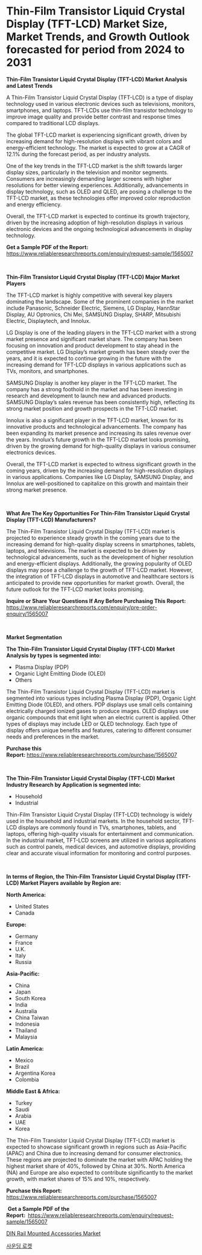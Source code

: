 <p><h1>Thin-Film Transistor Liquid Crystal Display (TFT-LCD) Market Size, Market Trends, and Growth Outlook forecasted for period from 2024 to 2031</h1></p><p><strong>Thin-Film Transistor Liquid Crystal Display (TFT-LCD) Market Analysis and Latest Trends</strong></p>
<p><p>A Thin-Film Transistor Liquid Crystal Display (TFT-LCD) is a type of display technology used in various electronic devices such as televisions, monitors, smartphones, and laptops. TFT-LCDs use thin-film transistor technology to improve image quality and provide better contrast and response times compared to traditional LCD displays.</p><p>The global TFT-LCD market is experiencing significant growth, driven by increasing demand for high-resolution displays with vibrant colors and energy-efficient technology. The market is expected to grow at a CAGR of 12.1% during the forecast period, as per industry analysts. </p><p>One of the key trends in the TFT-LCD market is the shift towards larger display sizes, particularly in the television and monitor segments. Consumers are increasingly demanding larger screens with higher resolutions for better viewing experiences. Additionally, advancements in display technology, such as OLED and QLED, are posing a challenge to the TFT-LCD market, as these technologies offer improved color reproduction and energy efficiency.</p><p>Overall, the TFT-LCD market is expected to continue its growth trajectory, driven by the increasing adoption of high-resolution displays in various electronic devices and the ongoing technological advancements in display technology.</p></p>
<p><strong>Get a Sample PDF of the Report:&nbsp;</strong> <a href="https://www.reliableresearchreports.com/enquiry/request-sample/1565007">https://www.reliableresearchreports.com/enquiry/request-sample/1565007</a></p>
<p>&nbsp;</p>
<p><strong>Thin-Film Transistor Liquid Crystal Display (TFT-LCD) Major Market Players</strong></p>
<p><p>The TFT-LCD market is highly competitive with several key players dominating the landscape. Some of the prominent companies in the market include Panasonic, Schneider Electric, Siemens, LG Display, HannStar Display, AU Optronics, Chi Mei, SAMSUNG Display, SHARP, Mitsubishi Electric, Displaytech, and Innolux.</p><p>LG Display is one of the leading players in the TFT-LCD market with a strong market presence and significant market share. The company has been focusing on innovation and product development to stay ahead in the competitive market. LG Display’s market growth has been steady over the years, and it is expected to continue growing in the future with the increasing demand for TFT-LCD displays in various applications such as TVs, monitors, and smartphones.</p><p>SAMSUNG Display is another key player in the TFT-LCD market. The company has a strong foothold in the market and has been investing in research and development to launch new and advanced products. SAMSUNG Display’s sales revenue has been consistently high, reflecting its strong market position and growth prospects in the TFT-LCD market.</p><p>Innolux is also a significant player in the TFT-LCD market, known for its innovative products and technological advancements. The company has been expanding its market presence and increasing its sales revenue over the years. Innolux’s future growth in the TFT-LCD market looks promising, driven by the growing demand for high-quality displays in various consumer electronics devices.</p><p>Overall, the TFT-LCD market is expected to witness significant growth in the coming years, driven by the increasing demand for high-resolution displays in various applications. Companies like LG Display, SAMSUNG Display, and Innolux are well-positioned to capitalize on this growth and maintain their strong market presence.</p></p>
<p>&nbsp;</p>
<p><strong>What Are The Key Opportunities For Thin-Film Transistor Liquid Crystal Display (TFT-LCD) Manufacturers?</strong></p>
<p><p>The Thin-Film Transistor Liquid Crystal Display (TFT-LCD) market is projected to experience steady growth in the coming years due to the increasing demand for high-quality display screens in smartphones, tablets, laptops, and televisions. The market is expected to be driven by technological advancements, such as the development of higher resolution and energy-efficient displays. Additionally, the growing popularity of OLED displays may pose a challenge to the growth of TFT-LCD market. However, the integration of TFT-LCD displays in automotive and healthcare sectors is anticipated to provide new opportunities for market growth. Overall, the future outlook for the TFT-LCD market looks promising.</p></p>
<p><strong>Inquire or Share Your Questions If Any Before Purchasing This Report:</strong> <a href="https://www.reliableresearchreports.com/enquiry/pre-order-enquiry/1565007">https://www.reliableresearchreports.com/enquiry/pre-order-enquiry/1565007</a></p>
<p>&nbsp;</p>
<p><strong>Market Segmentation</strong></p>
<p><strong>The Thin-Film Transistor Liquid Crystal Display (TFT-LCD) Market Analysis by types is segmented into:</strong></p>
<p><ul><li>Plasma Display (PDP)</li><li>Organic Light Emitting Diode (OLED)</li><li>Others</li></ul></p>
<p><p>The Thin-Film Transistor Liquid Crystal Display (TFT-LCD) market is segmented into various types including Plasma Display (PDP), Organic Light Emitting Diode (OLED), and others. PDP displays use small cells containing electrically charged ionized gases to produce images. OLED displays use organic compounds that emit light when an electric current is applied. Other types of displays may include LED or QLED technology. Each type of display offers unique benefits and features, catering to different consumer needs and preferences in the market.</p></p>
<p><strong>Purchase this Report:&nbsp;</strong><a href="https://www.reliableresearchreports.com/purchase/1565007">https://www.reliableresearchreports.com/purchase/1565007</a></p>
<p>&nbsp;</p>
<p><strong>The Thin-Film Transistor Liquid Crystal Display (TFT-LCD) Market Industry Research by Application is segmented into:</strong></p>
<p><ul><li>Household</li><li>Industrial</li></ul></p>
<p><p>Thin-Film Transistor Liquid Crystal Display (TFT-LCD) technology is widely used in the household and industrial markets. In the household sector, TFT-LCD displays are commonly found in TVs, smartphones, tablets, and laptops, offering high-quality visuals for entertainment and communication. In the industrial market, TFT-LCD screens are utilized in various applications such as control panels, medical devices, and automotive displays, providing clear and accurate visual information for monitoring and control purposes.</p></p>
<p>&nbsp;</p>
<p><strong>In terms of Region, the Thin-Film Transistor Liquid Crystal Display (TFT-LCD) Market Players available by Region are:</strong></p>
<p>
    <p> <strong> North America: </strong>
        <ul>
            <li>United States</li>
            <li>Canada</li>
        </ul>
        </p> 
    <p> <strong> Europe: </strong>
        <ul>
            <li>Germany</li>
            <li>France</li>
            <li>U.K.</li>
            <li>Italy</li>
            <li>Russia</li>
        </ul>
        </p> 
    <p> <strong> Asia-Pacific: </strong>
        <ul>
            <li>China</li>
            <li>Japan</li>
            <li>South Korea</li>
            <li>India</li>
            <li>Australia</li>
            <li>China Taiwan</li>
            <li>Indonesia</li>
            <li>Thailand</li>
            <li>Malaysia</li>
        </ul>
        </p> 
    <p> <strong> Latin America: </strong>
        <ul>
            <li>Mexico</li>
            <li>Brazil</li>
            <li>Argentina Korea</li>
            <li>Colombia</li>
        </ul>
        </p> 
    <p> <strong> Middle East & Africa: </strong>
        <ul>
            <li>Turkey</li>
            <li>Saudi</li>
            <li>Arabia</li>
            <li>UAE</li>
            <li>Korea</li>
        </ul>
    </p>
    </p>
<p><p>The Thin-Film Transistor Liquid Crystal Display (TFT-LCD) market is expected to showcase significant growth in regions such as Asia-Pacific (APAC) and China due to increasing demand for consumer electronics. These regions are projected to dominate the market with APAC holding the highest market share of 40%, followed by China at 30%. North America (NA) and Europe are also expected to contribute significantly to the market growth, with market shares of 15% and 10%, respectively.</p></p>
<p><strong>Purchase this Report: </strong><a href="https://www.reliableresearchreports.com/purchase/1565007">https://www.reliableresearchreports.com/purchase/1565007</a></p>
<p>&nbsp;<strong>Get a Sample PDF of the Report:&nbsp;&nbsp;</strong><a href="https://www.reliableresearchreports.com/enquiry/request-sample/1565007">https://www.reliableresearchreports.com/enquiry/request-sample/1565007</a></p>
<p><strong></strong></p>
<p><p><a href="https://github.com/FassouRP/Market-Research-Report-List-3/blob/main/din-rail-mounted-accessories-market.md">DIN Rail Mounted Accessories Market</a></p><p><a href="https://github.com/mpodehpw07370073/Market-Research-Report-List-1/blob/main/492222511829.md">사운딩 로켓</a></p></p>